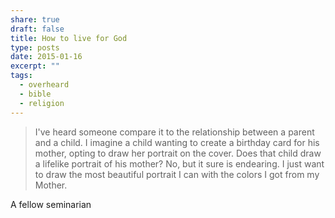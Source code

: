 ```yaml
---
share: true
draft: false
title: How to live for God
type: posts
date: 2015-01-16
excerpt: ""
tags:
  - overheard
  - bible
  - religion
---
```


> I've heard someone compare it to the relationship between a parent and a child. I imagine a child wanting to create a birthday card for his mother, opting to draw her portrait on the cover. Does that child draw a lifelike portrait of his mother? No, but it sure is endearing. I just want to draw the most beautiful portrait I can with the colors I got from my Mother.

A fellow seminarian
